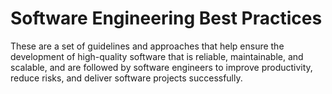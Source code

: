 # Software Engineering Best Practices

These  are a set of guidelines and approaches that help ensure the development of high-quality software that is reliable, maintainable, and scalable, and are followed by software engineers to improve productivity, reduce risks, and deliver software projects successfully.
